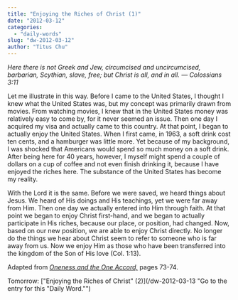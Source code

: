 ```yaml
---
title: "Enjoying the Riches of Christ (1)"
date: "2012-03-12"
categories: 
  - "daily-words"
slug: "dw-2012-03-12"
author: "Titus Chu"
---
```


_Here there is not Greek and Jew, circumcised and uncircumcised, barbarian, Scythian, slave, free; but Christ is all, and in all. — Colossians 3:11_

Let me illustrate in this way. Before I came to the United States, I thought I knew what the United States was, but my concept was primarily drawn from movies. From watching movies, I knew that in the United States money was relatively easy to come by, for it never seemed an issue. Then one day I acquired my visa and actually came to this country. At that point, I began to actually enjoy the United States. When I first came, in 1963, a soft drink cost ten cents, and a hamburger was little more. Yet because of my background, I was shocked that Americans would spend so much money on a soft drink. After being here for 40 years, however, I myself might spend a couple of dollars on a cup of coffee and not even finish drinking it, because I have enjoyed the riches here. The substance of the United States has become my reality.

With the Lord it is the same. Before we were saved, we heard things about Jesus. We heard of His doings and His teachings, yet we were far away from Him. Then one day we actually entered into Him through faith. At that point we began to enjoy Christ first-hand, and we began to actually participate in His riches, because our place, or position, had changed. Now, based on our new position, we are able to enjoy Christ directly. No longer do the things we hear about Christ seem to refer to someone who is far away from us. Now we enjoy Him as those who have been transferred into the kingdom of the Son of His love (Col. 1:13).

Adapted from _[Oneness and the One Accord,](/book-oneness "Go to the listing for this book.")_ pages 73-74.

Tomorrow: ["Enjoying the Riches of Christ" (2)](/dw-2012-03-13 "Go to the entry for this "Daily Word."")
